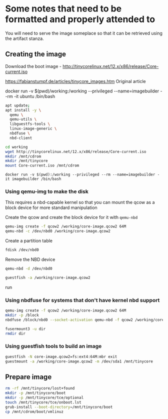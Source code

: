 # Some notes that need to be formatted and properly attended to

You will need to serve the image someplace so that it
can be retrieved using the artifact stanza.

## Creating the image

Download the boot image - <http://tinycorelinux.net/12.x/x86/release/Core-current.iso>

<https://fabianstumpf.de/articles/tinycore_images.htm> Original article

docker run -v $(pwd)/working:/working --privileged --name=imagebuilder --rm -it ubuntu /bin/bash

```bash
apt update;
apt install -y \
  qemu \
  qemu-utils \
  libguestfs-tools \
  linux-image-generic \
  nbdfuse \
  nbd-client
```

```bash
cd working
wget http://tinycorelinux.net/12.x/x86/release/Core-current.iso
mkdir /mnt/cdrom
mkdir /mnt/tinycore
mount Core-current.iso /mnt/cdrom
```

```
docker run -v $(pwd):/working --privileged --rm --name=imagebuilder -it imagebuilder /bin/bash
```

### Using qemu-img to make the disk

This requires a nbd-capable kernel so that you can mount the qcow as a block
device for more standard manipulation

Create the qcow and create the block device for it with `qemu-nbd`
```bash
qemu-img create -f qcow2 /working/core-image.qcow2 64M
qemu-nbd -c /dev/nbd0 /working/core-image.qcow2
```

Create a partition table

```bash
fdisk /dev/nbd0
```

Remove the NBD device

```bash
qemu-nbd -d /dev/nbd0
```

```bash
guestfish -a /working/core-image.qcow2
```

run

### Using nbdfuse for systems that don't have kernel nbd support

```bash
qemu-img create -f qcow2 /working/core-image.qcow2 64M
mkdir -p /block
nbdfuse /block/nbd0 --socket-activation qemu-nbd -f qcow2 /working/core-image.qcow2 &
```

```bash
fusermount3 -u dir
rmdir dir
```

### Using guestfish tools to build an image

```bash
guestfish -N core-image.qcow2=fs:ext4:64M:mbr exit
guestmount -a /working/core-image.qcow2 -m /dev/sda1 /mnt/tinycore
```


## Prepare image

```bash
rm -rf /mnt/tinycore/lost+found
mkdir -p /mnt/tinycore/boot
mkdir -p /mnt/tinycore/tce/optional
touch /mnt/tinycore/tce/onboot.lst
grub-install --boot-directory=/mnt/tinycore/boot
cp /mnt/cdrom/boot/vmlinuz
```
